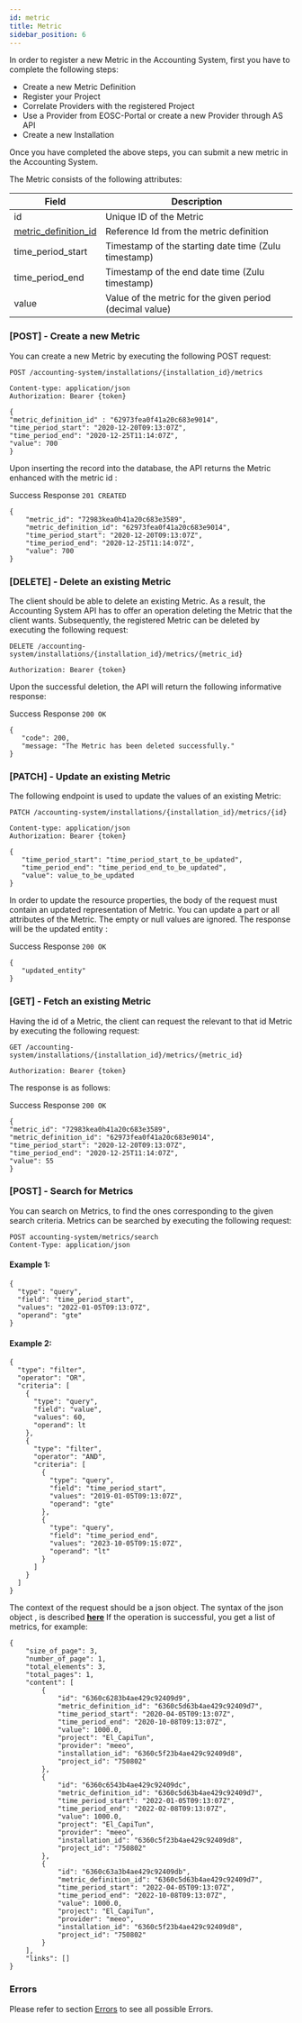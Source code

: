 ```yaml
---
id: metric
title: Metric
sidebar_position: 6
---
```


In order to register a new Metric in the Accounting System, first you have to complete the following steps:

- Create a new Metric Definition
- Register your Project
- Correlate Providers with the registered Project
- Use a Provider from EOSC-Portal or create a new Provider through AS API
- Create a new Installation

Once you have completed the above steps, you can submit a new metric in the Accounting System.

The Metric consists of the following attributes:

| Field          	| Description   	                      | 
|------------------	|---------------------------------------- |
| id             	| Unique ID of the Metric             |
| [metric_definition_id](./metric_definition.md)       	| Reference Id from the metric definition |
| time_period_start      	    | Timestamp of the starting date time (Zulu timestamp) |
| time_period_end      	|Timestamp of the end date time (Zulu timestamp)|
| value      	| Value of the metric for the given period (decimal value) |

### [POST] - Create a new Metric

You can create a new Metric by executing the following POST request:

```
POST /accounting-system/installations/{installation_id}/metrics

Content-type: application/json
Authorization: Bearer {token}

{
"metric_definition_id" : "62973fea0f41a20c683e9014",
"time_period_start": "2020-12-20T09:13:07Z",
"time_period_end": "2020-12-25T11:14:07Z",  
"value": 700
}
```

Upon inserting the record into the database, the API returns the Metric enhanced with the metric id :

Success Response `201 CREATED`

```
{
    "metric_id": "72983kea0h41a20c683e3589",
    "metric_definition_id": "62973fea0f41a20c683e9014",
    "time_period_start": "2020-12-20T09:13:07Z",
    "time_period_end": "2020-12-25T11:14:07Z",
    "value": 700
}
```


### [DELETE] - Delete an existing Metric

The client should be able to delete an existing Metric. As a result, the Accounting System API has to offer an operation deleting the Metric that the client wants.
Subsequently, the registered Metric can be deleted by executing the following request:

```
DELETE /accounting-system/installations/{installation_id}/metrics/{metric_id}

Authorization: Bearer {token}
```

Upon the successful deletion, the API will return the following informative response:

Success Response `200 OK`

```
{
   "code": 200,
   "message: "The Metric has been deleted successfully." 
}
```

### [PATCH] - Update an existing Metric

The following endpoint is used to update the values of an existing Metric:

```
PATCH /accounting-system/installations/{installation_id}/metrics/{id}

Content-type: application/json
Authorization: Bearer {token}

{
   "time_period_start": "time_period_start_to_be_updated",
   "time_period_end": "time_period_end_to_be_updated",
   "value": value_to_be_updated
}
```

In order to update the resource properties, the body of the request must contain an updated representation of Metric. You can update a part or all attributes of the Metric. The empty or null values are ignored.
The response will be the updated entity :

Success Response `200 OK`

```
{
   "updated_entity"
}
```

### [GET] - Fetch an existing Metric

Having the id of a Metric, the client can request the relevant to that id Metric by executing the following request:

```
GET /accounting-system/installations/{installation_id}/metrics/{metric_id}

Authorization: Bearer {token}
```

The response is as follows:

Success Response `200 OK`

```
{    
"metric_id": "72983kea0h41a20c683e3589",
"metric_definition_id": "62973fea0f41a20c683e9014", 
"time_period_start": "2020-12-20T09:13:07Z", 
"time_period_end": "2020-12-25T11:14:07Z",   
"value": 55
}
```

### [POST] - Search for Metrics
 
You can search on Metrics, to find the ones corresponding to the given search criteria. Metrics  can be searched by executing the following request:
 
``` 
POST accounting-system/metrics/search
Content-Type: application/json
```
#### Example 1: 
```
{
  "type": "query",
  "field": "time_period_start",
  "values": "2022-01-05T09:13:07Z",
  "operand": "gte"
}
```

#### Example 2: 

```
{
  "type": "filter",
  "operator": "OR",
  "criteria": [
    {
      "type": "query",
      "field": "value",
      "values": 60,
      "operand": lt
    },
    {
      "type": "filter",
      "operator": "AND",
      "criteria": [
        {
          "type": "query",
          "field": "time_period_start",
          "values": "2019-01-05T09:13:07Z",
          "operand": "gte"
        },
        {
          "type": "query",
          "field": "time_period_end",
          "values": "2023-10-05T09:15:07Z",
          "operand": "lt"
        }
      ]
    }
  ]
}
```
 
The context of the request should be a json object. The syntax of the json object , is described <b> <a href="https://argoeu.github.io/argo-accounting/docs/guides/search-filter">here</a></b>
If the operation is successful, you get a list of metrics, for example:
```
{
    "size_of_page": 3,
    "number_of_page": 1,
    "total_elements": 3,
    "total_pages": 1,
    "content": [
        {
            "id": "6360c6283b4ae429c92409d9",
            "metric_definition_id": "6360c5d63b4ae429c92409d7",
            "time_period_start": "2020-04-05T09:13:07Z",
            "time_period_end": "2020-10-08T09:13:07Z",
            "value": 1000.0,
            "project": "El_CapiTun",
            "provider": "meeo",
            "installation_id": "6360c5f23b4ae429c92409d8",
            "project_id": "750802"
        },
        {
            "id": "6360c6543b4ae429c92409dc",
            "metric_definition_id": "6360c5d63b4ae429c92409d7",
            "time_period_start": "2022-01-05T09:13:07Z",
            "time_period_end": "2022-02-08T09:13:07Z",
            "value": 1000.0,
            "project": "El_CapiTun",
            "provider": "meeo",
            "installation_id": "6360c5f23b4ae429c92409d8",
            "project_id": "750802"
        },
        {
            "id": "6360c63a3b4ae429c92409db",
            "metric_definition_id": "6360c5d63b4ae429c92409d7",
            "time_period_start": "2022-04-05T09:13:07Z",
            "time_period_end": "2022-10-08T09:13:07Z",
            "value": 1000.0,
            "project": "El_CapiTun",
            "provider": "meeo",
            "installation_id": "6360c5f23b4ae429c92409d8",
            "project_id": "750802"
        }
    ],
    "links": []
}
```


### Errors

Please refer to section [Errors](./api_errors) to see all possible Errors.
